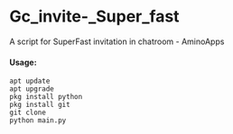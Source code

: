 # Gc_invite-_Super_fast
A script for SuperFast invitation in chatroom - AminoApps

#### Usage:

```
apt update 
apt upgrade
pkg install python
pkg install git
git clone 
python main.py
```
